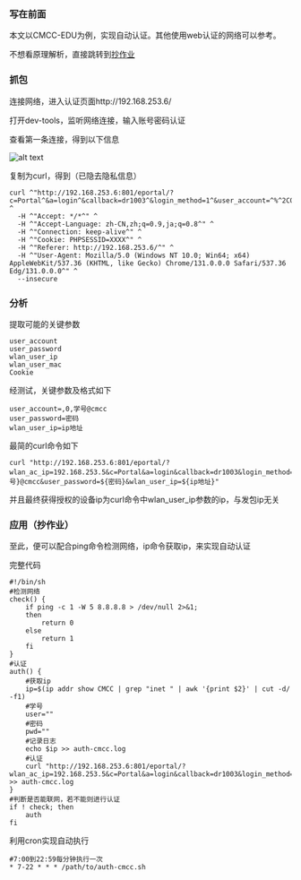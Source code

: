 ### 写在前面

本文以CMCC-EDU为例，实现自动认证。其他使用web认证的网络可以参考。

不想看原理解析，直接跳转到[抄作业](#应用抄作业)

### 抓包

连接网络，进入认证页面http://192.168.253.6/

打开dev-tools，监听网络连接，输入账号密码认证

查看第一条连接，得到以下信息

![alt text](https://pic.imgdb.cn/item/67495627d0e0a243d4dac073.png)

复制为curl，得到（已隐去隐私信息）

    curl ^"http://192.168.253.6:801/eportal/?c=Portal^&a=login^&callback=dr1003^&login_method=1^&user_account=^%^2C0^%^2CXXXX^%^40cmcc^&user_password=XXXX^&wlan_user_ip=XXXX^&wlan_user_ipv6=^&wlan_user_mac=XXXX^&wlan_ac_ip=192.168.253.5^&wlan_ac_name=^&jsVersion=3.3.2^&v=7455^" ^
      -H ^"Accept: */*^" ^
      -H ^"Accept-Language: zh-CN,zh;q=0.9,ja;q=0.8^" ^
      -H ^"Connection: keep-alive^" ^
      -H ^"Cookie: PHPSESSID=XXXX^" ^
      -H ^"Referer: http://192.168.253.6/^" ^
      -H ^"User-Agent: Mozilla/5.0 (Windows NT 10.0; Win64; x64) AppleWebKit/537.36 (KHTML, like Gecko) Chrome/131.0.0.0 Safari/537.36 Edg/131.0.0.0^" ^
      --insecure

### 分析

提取可能的关键参数

    user_account
    user_password
    wlan_user_ip
    wlan_user_mac
    Cookie

经测试，关键参数及格式如下

    user_account=,0,学号@cmcc
    user_password=密码
    wlan_user_ip=ip地址

最简的curl命令如下

    curl "http://192.168.253.6:801/eportal/?wlan_ac_ip=192.168.253.5&c=Portal&a=login&callback=dr1003&login_method=1&user_account=,0,${学号}@cmcc&user_password=${密码}&wlan_user_ip=${ip地址}"

并且最终获得授权的设备ip为curl命令中wlan_user_ip参数的ip，与发包ip无关

### 应用（抄作业）

至此，便可以配合ping命令检测网络，ip命令获取ip，来实现自动认证

完整代码

    #!/bin/sh
    #检测网络
    check() {
        if ping -c 1 -W 5 8.8.8.8 > /dev/null 2>&1;
        then
            return 0
        else
            return 1
        fi
    }
    #认证
    auth() {
        #获取ip
        ip=$(ip addr show CMCC | grep "inet " | awk '{print $2}' | cut -d/ -f1)
        #学号
        user=""
        #密码
        pwd=""
        #记录日志
        echo $ip >> auth-cmcc.log
        #认证
        curl "http://192.168.253.6:801/eportal/?wlan_ac_ip=192.168.253.5&c=Portal&a=login&callback=dr1003&login_method=1&user_account=,0,${user}@cmcc&user_password=${pwd}&wlan_user_ip=${ip}" >> auth-cmcc.log
    }
    #判断是否能联网，若不能则进行认证
    if ! check; then
        auth
    fi

利用cron实现自动执行

    #7:00到22:59每分钟执行一次
    * 7-22 * * * /path/to/auth-cmcc.sh